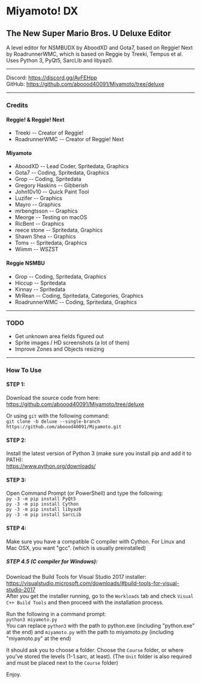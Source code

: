 # Miyamoto! DX
## The New Super Mario Bros. U Deluxe Editor
A level editor for NSMBUDX by AboodXD and Gota7, based on Reggie! Next by RoadrunnerWMC, which is based on Reggie by Treeki, Tempus et al. Uses Python 3, PyQt5, SarcLib and libyaz0.

----------------------------------------------------------------

Discord: https://discord.gg/AvFEHpp  
GitHub: https://github.com/aboood40091/Miyamoto/tree/deluxe  

----------------------------------------------------------------

### Credits
#### Reggie! & Reggie! Next
* Treeki -- Creator of Reggie!
* RoadrunnerWMC -- Creator of Reggie! Next
  
#### Miyamoto
* AboodXD -- Lead Coder, Spritedata, Graphics
* Gota7 -- Coding, Spritedata, Graphics
* Grop -- Coding, Spritedata
* Gregory Haskins -- Gibberish
* John10v10 -- Quick Paint Tool
* Luzifer -- Graphics
* Mayro -- Graphics
* mrbengtsson -- Graphics
* Meorge -- Testing on macOS
* RicBent -- Graphics
* reece stone -- Spritedata, Graphics
* Shawn Shea -- Graphics
* Toms -- Spritedata, Graphics
* Wiimm -- WSZST
  
#### Reggie NSMBU
* Grop -- Coding, Spritedata, Graphics
* Hiccup -- Spritedata
* Kinnay -- Spritedata
* MrRean -- Coding, Spritedata, Categories, Graphics
* RoadrunnerWMC -- Coding, Spritedata, Graphics

----------------------------------------------------------------

### TODO
- Get unknown area fields figured out
- Sprite images / HD screenshots (a lot of them)
- Improve Zones and Objects resizing

----------------------------------------------------------------

### How To Use
#### STEP 1:
Download the source code from here:  
https://github.com/aboood40091/Miyamoto/tree/deluxe  

Or using `git` with the following command:  
`git clone -b deluxe --single-branch https://github.com/aboood40091/Miyamoto.git`  

#### STEP 2:
Install the latest version of Python 3 (make sure you install pip and add it to PATH):  
https://www.python.org/downloads/

#### STEP 3:
Open Command Prompt (or PowerShell) and type the following:  
`py -3 -m pip install PyQt5`  
`py -3 -m pip install Cython`  
`py -3 -m pip install libyaz0`  
`py -3 -m pip install SarcLib`  

#### STEP 4:
Make sure you have a compatible C compiler with Cython. For Linux and Mac OSX, you want "gcc". (which is usually preinstalled)  

##### STEP 4.5 (C compiler for Windows):
Download the Build Tools for Visual Studio 2017 installer:  
https://visualstudio.microsoft.com/downloads/#build-tools-for-visual-studio-2017  
After you get the installer running, go to the `Workloads` tab and check `Visual C++ Build Tools` and then proceed with the installation process.   

Run the following in a command prompt:  
`python3 miyamoto.py`  
You can replace `python3` with the path to python.exe (including "python.exe" at the end) and `miyamoto.py` with the path to miyamoto.py (including "miyamoto.py" at the end)  
  
It should ask you to choose a folder. Choose the `Course` folder, or where you've stored the levels (1-1.sarc, at least). (The `Unit` folder is also required and must be placed next to the `Course` folder)

Enjoy.
